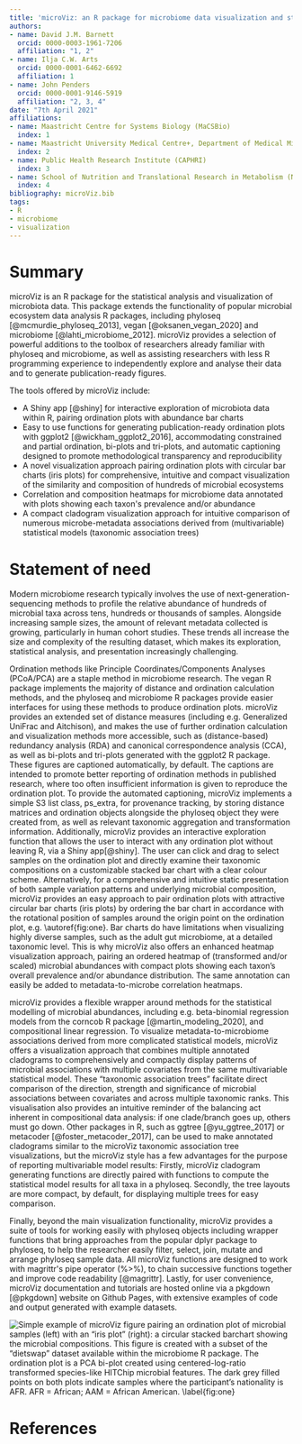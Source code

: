 ```yaml
---
title: 'microViz: an R package for microbiome data visualization and statistics'
authors:
- name: David J.M. Barnett
  orcid: 0000-0003-1961-7206
  affiliation: "1, 2"
- name: Ilja C.W. Arts
  orcid: 0000-0001-6462-6692
  affiliation: 1
- name: John Penders
  orcid: 0000-0001-9146-5919
  affiliation: "2, 3, 4"
date: "7th April 2021"
affiliations:
- name: Maastricht Centre for Systems Biology (MaCSBio)
  index: 1
- name: Maastricht University Medical Centre+, Department of Medical Microbiology
  index: 2
- name: Public Health Research Institute (CAPHRI)
  index: 3
- name: School of Nutrition and Translational Research in Metabolism (NUTRIM)
  index: 4
bibliography: microViz.bib
tags:
- R
- microbiome
- visualization
---
```


# Summary 

microViz is an R package for the statistical analysis and visualization of microbiota data. This package extends the functionality of popular microbial ecosystem data analysis R packages, including phyloseq [@mcmurdie_phyloseq_2013], vegan [@oksanen_vegan_2020] and microbiome [@lahti_microbiome_2012]. 
microViz provides a selection of powerful additions to the toolbox of researchers already familiar with phyloseq and microbiome, as well as assisting researchers with less R programming experience to independently explore and analyse their data and to generate publication-ready figures.

The tools offered by microViz include:

- A Shiny app [@shiny] for interactive exploration of microbiota data within R, pairing ordination plots with abundance bar charts 
- Easy to use functions for generating publication-ready ordination plots with ggplot2 [@wickham_ggplot2_2016], accommodating constrained and partial ordination, bi-plots and tri-plots, and automatic captioning designed to promote methodological transparency and reproducibility
- A novel visualization approach pairing ordination plots with circular bar charts (iris plots) for comprehensive, intuitive and compact visualization of the similarity and composition of hundreds of microbial ecosystems
- Correlation and composition heatmaps for microbiome data annotated with plots showing each taxon's prevalence and/or abundance
- A compact cladogram visualization approach for intuitive comparison of numerous microbe-metadata associations derived from (multivariable) statistical models (taxonomic association trees)

# Statement of need

Modern microbiome research typically involves the use of next-generation-sequencing methods to profile the relative abundance of hundreds of microbial taxa across tens, hundreds or thousands of samples.
Alongside increasing sample sizes, the amount of relevant metadata collected is growing, particularly in human cohort studies. 
These trends all increase the size and complexity of the resulting dataset, which makes its exploration, statistical analysis, and presentation increasingly challenging.

Ordination methods like Principle Coordinates/Components Analyses (PCoA/PCA) are a staple method in microbiome research. 
The vegan R package implements the majority of distance and ordination calculation methods, and the phyloseq and microbiome R packages provide easier interfaces for using these methods to produce ordination plots. 
microViz provides an extended set of distance measures (including e.g. Generalized UniFrac and Aitchison), and makes the use of further ordination calculation and visualization methods more accessible, such as (distance-based) redundancy analysis (RDA) and canonical correspondence analysis (CCA), as well as bi-plots and tri-plots generated with the ggplot2 R package. 
These figures are captioned automatically, by default. The captions are intended to promote better reporting of ordination methods in published research, where too often insufficient information is given to reproduce the ordination plot. 
To provide the automated captioning, microViz implements a simple S3 list class, ps_extra, for provenance tracking, by storing distance matrices and ordination objects alongside the phyloseq object they were created from, as well as relevant taxonomic aggregation and transformation information. 
Additionally, microViz provides an interactive exploration function that allows the user to interact with any ordination plot without leaving R, via a Shiny app[@shiny]. 
The user can click and drag to select samples on the ordination plot and directly examine their taxonomic compositions on a customizable stacked bar chart with a clear colour scheme. 
Alternatively, for a comprehensive and intuitive static presentation of both sample variation patterns and underlying microbial composition, microViz provides an easy approach to pair ordination plots with attractive circular bar charts (iris plots) by ordering the bar chart in accordance with the rotational position of samples around the origin point on the ordination plot, e.g. \autoref{fig:one}. 
Bar charts do have limitations when visualizing highly diverse samples, such as the adult gut microbiome, at a detailed taxonomic level. 
This is why microViz also offers an enhanced heatmap visualization approach, pairing an ordered heatmap of (transformed and/or scaled) microbial abundances with compact plots showing each taxon’s overall prevalence and/or abundance distribution. 
The same annotation can easily be added to metadata-to-microbe correlation heatmaps.

microViz provides a flexible wrapper around methods for the statistical modelling of microbial abundances, including e.g. beta-binomial regression models from the corncob R package [@martin_modeling_2020], and compositional linear regression. 
To visualize metadata-to-microbiome associations derived from more complicated statistical models, microViz offers a visualization approach that combines multiple annotated cladograms to comprehensively and compactly display patterns of microbial associations with multiple covariates from the same multivariable statistical model. 
These “taxonomic association trees” facilitate direct comparison of the direction, strength and significance of microbial associations between covariates and across multiple taxonomic ranks. This visualisation also provides an intuitive reminder of the balancing act inherent in compositional data analysis: if one clade/branch goes up, others must go down. 
Other packages in R, such as ggtree [@yu_ggtree_2017] or metacoder [@foster_metacoder_2017], can be used to make annotated cladograms similar to the microViz taxonomic association tree visualizations, but the microViz style has a few advantages for the purpose of reporting multivariable model results: Firstly, microViz cladogram generating functions are directly paired with functions to compute the statistical model results for all taxa in a phyloseq. Secondly, the tree layouts are more compact, by default, for displaying multiple trees for easy comparison. 

Finally, beyond the main visualization functionality, microViz provides a suite of tools for working easily with phyloseq objects including wrapper functions that bring approaches from the popular dplyr package to phyloseq, to help the researcher easily filter, select, join, mutate and arrange phyloseq sample data. All microViz functions are designed to work with magrittr's pipe operator (%>%), to chain successive functions together and improve code readability [@magrittr]. Lastly, for user convenience, microViz documentation and tutorials are hosted online via a pkgdown [@pkgdown] website on Github Pages, with extensive examples of code and output generated with example datasets. 

![Simple example of microViz figure pairing an ordination plot of microbial samples (left) with an “iris plot” (right): a circular stacked barchart showing the microbial compositions. This figure is created with a subset of the “dietswap” dataset available within the microbiome R package. The ordination plot is a PCA bi-plot created using centered-log-ratio transformed species-like HITChip microbial features. The dark grey filled points on both plots indicate samples where the participant’s nationality is AFR. AFR = African; AAM = African American. \label{fig:one}](fig1.jpg)

# References

